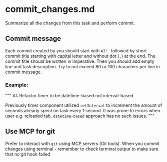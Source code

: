 # commit_changes.md
Summarize all the changes from this task and perform commit.

## Commit message
Each commit created by you should start with `AI: ` followed by short commit title
starting with capital letter and without dot (`.`) at the end.
The commit title should be written in imperative.
Then you should add empty line and task description.
Try to not exceed 80 or 100 characters per line in commit message.

### Example:
"""
AI: Refactor timer to be datetime-based not interval-based

Previously timer component utilized `setInterval` to increment
the amount of seconds already spent on task every 1 second.
It was prone to errors when user e.g. reloaded tab.
`datetime-based` approach has no such issues.
"""

## Use MCP for git
Prefer to interact with `git` using MCP servers (Git tools).
When you commit changes using terminal - remember to check terminal output to make sure
that no git hook failed
